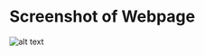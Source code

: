 # Screenshot of Webpage

![alt text](https://cdn.discordapp.com/attachments/1186371385996623963/1227900173259112490/WebCraft_ss.png?ex=662a1626&is=6617a126&hm=0607c93ff7bd74a280cb30266e1a7ab6b89f697cc74cd87c4af59bf4f69c2a33&)
